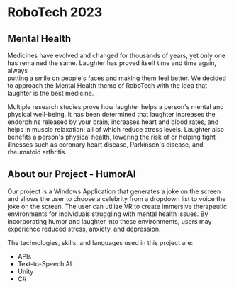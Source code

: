 # RoboTech 2023
## Mental Health
Medicines have evolved and changed for thousands of years, yet only one has remained the same. Laughter has proved itself time and time again, always  
putting a smile on people's faces and making them feel better. We decided to approach the Mental Health theme of RoboTech with the idea that 
laughter is the best medicine. 

Multiple research studies prove how laughter helps a person's mental and physical well-being. It has been determined that laughter increases the endorphins released by
your brain, increases heart and blood rates, and helps in muscle relaxation; all of which reduce stress levels. Laughter also benefits a person's physical health,
lowering the risk of or helping fight illnesses such as coronary heart disease, Parkinson's disease, and rheumatoid arthritis.

## About our Project - HumorAI
Our project is a Windows Application that generates a joke on the screen and allows the user to choose a celebrity from a dropdown list to voice the joke on the screen.
The user can utilize VR to create immersive therapeutic environments for individuals struggling with mental health issues. By incorporating humor and laughter into these
environments, users may experience reduced stress, anxiety, and depression. 

The technologies, skills, and languages used in this project are:
- APIs
- Text-to-Speech AI
- Unity
- C#
  

